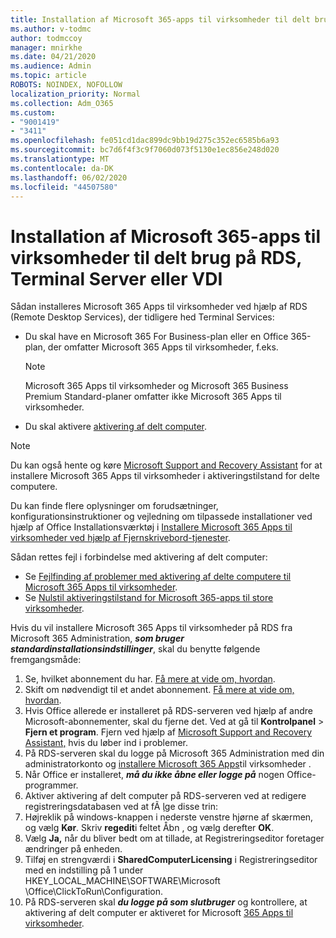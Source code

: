 ```yaml
---
title: Installation af Microsoft 365-apps til virksomheder til delt brug på RDS, Terminal Server eller VDI
ms.author: v-todmc
author: todmccoy
manager: mnirkhe
ms.date: 04/21/2020
ms.audience: Admin
ms.topic: article
ROBOTS: NOINDEX, NOFOLLOW
localization_priority: Normal
ms.collection: Adm_O365
ms.custom:
- "9001419"
- "3411"
ms.openlocfilehash: fe051cd1dac899dc9bb19d275c352ec6585b6a93
ms.sourcegitcommit: bc7d6f4f3c9f7060d073f5130e1ec856e248d020
ms.translationtype: MT
ms.contentlocale: da-DK
ms.lasthandoff: 06/02/2020
ms.locfileid: "44507580"
---
```

# <a name="deploying-microsoft-365-apps-for-enterprise-for-shared-use-on-rds-terminal-server-or-vdi"></a>Installation af Microsoft 365-apps til virksomheder til delt brug på RDS, Terminal Server eller VDI

Sådan installeres Microsoft 365 Apps til virksomheder ved hjælp af RDS (Remote Desktop Services), der tidligere hed Terminal Services:
- Du skal have en Microsoft 365 For Business-plan eller en Office 365-plan, der omfatter Microsoft 365 Apps til virksomheder, f.eks.
   > [!NOTE] 
   > Microsoft 365 Apps til virksomheder og Microsoft 365 Business Premium Standard-planer omfatter ikke Microsoft 365 Apps til virksomheder.
- Du skal aktivere [aktivering af delt computer](https://docs.microsoft.com/DeployOffice/overview-shared-computer-activation).

> [!NOTE]
> Du kan også hente og køre [Microsoft Support and Recovery Assistant](https://aka.ms/SaRA_OfficeSCA_M365Portal) for at installere Microsoft 365 Apps til virksomheder i aktiveringstilstand for delte computere.

Du kan finde flere oplysninger om forudsætninger, konfigurationsinstruktioner og vejledning om tilpassede installationer ved hjælp af Office Installationsværktøj i [Installere Microsoft 365 Apps til virksomheder ved hjælp af Fjernskrivebord-tjenester](https://docs.microsoft.com/DeployOffice/deploy-microsoft-365-apps-remote-desktop-services).

Sådan rettes fejl i forbindelse med aktivering af delt computer:
- Se [Fejlfinding af problemer med aktivering af delte computere til Microsoft 365 Apps til virksomheder](https://docs.microsoft.com/DeployOffice/troubleshoot-shared-computer-activation).
- Se [Nulstil aktiveringstilstand for Microsoft 365-apps til store virksomheder](https://go.microsoft.com/fwlink/?linkid=2109218).

Hvis du vil installere Microsoft 365 Apps til virksomheder på RDS fra Microsoft 365 Administration, ***som bruger standardinstallationsindstillinger***, skal du benytte følgende fremgangsmåde:

1.    Se, hvilket abonnement du har. [Få mere at vide om, hvordan](https://docs.microsoft.com/microsoft-365/admin/admin-overview/what-subscription-do-i-have).
2.    Skift om nødvendigt til et andet abonnement. [Få mere at vide om, hvordan](https://docs.microsoft.com/microsoft-365/commerce/subscriptions/switch-to-a-different-plan).
3.    Hvis Office allerede er installeret på RDS-serveren ved hjælp af andre Microsoft-abonnementer, skal du fjerne det. Ved at gå til **Kontrolpanel**  >  **Fjern et program**. Fjern ved hjælp af [Microsoft Support and Recovery Assistant,](https://aka.ms/SARA-OfficeUninstall-Alchemy) hvis du løber ind i problemer.
4.    På RDS-serveren skal du logge på Microsoft 365 Administration med din administratorkonto og [installere Microsoft 365 Apps](https://portal.office.com/OLS/MySoftware.aspx)til virksomheder .
5.    Når Office er installeret, ***må du ikke åbne eller logge på*** nogen Office-programmer.
6.    Aktiver aktivering af delt computer på RDS-serveren ved at redigere registreringsdatabasen ved at fÃ ̧lge disse trin:
   1. Højreklik på windows-knappen i nederste venstre hjørne af skærmen, og vælg **Kør**. Skriv **regedit**i feltet Åbn , og vælg derefter **OK**.
   2. Vælg **Ja,** når du bliver bedt om at tillade, at Registreringseditor foretager ændringer på enheden.
   3. Tilføj en strengværdi i **SharedComputerLicensing** i Registreringseditor med en indstilling på 1 under HKEY_LOCAL_MACHINE\SOFTWARE\Microsoft \Office\ClickToRun\Configuration.
   4. På RDS-serveren skal ***du logge på som slutbruger*** og kontrollere, at aktivering af delt computer er aktiveret for Microsoft [365 Apps til virksomheder](https://docs.microsoft.com/DeployOffice/troubleshoot-shared-computer-activation#verify-that-activation-for-microsoft-365-apps-succeeded).

